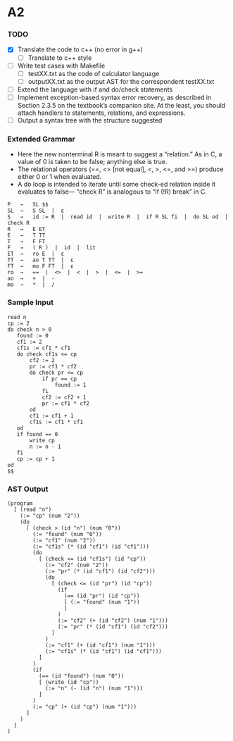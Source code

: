 # A2

### TODO
- [X] Translate the code to c++ (no error in g++)
    - [ ] Translate to c++ style
- [ ] Write test cases with Makefile
    - [ ] testXX.txt as the code of calculator language
    - [ ] outputXX.txt as the output AST for the correspondent testXX.txt
- [ ] Extend the language with if and do/check statements
- [ ] Implement exception-based syntax error recovery, as described in Section 2.3.5 on the textbook’s companion site. At the least, you should attach handlers to statements, relations, and expressions. 
- [ ] Output a syntax tree with the structure suggested

### Extended Grammar
- Here the new nonterminal R is meant to suggest a “relation.”  As in C, a value of 0 is taken to be false; anything else is true.
- The relational operators (==, <> [not equal], <, >, <=, and >=) produce either 0 or 1 when evaluated.
- A do loop is intended to iterate until some check-ed relation inside it evaluates to false— “check R” is analogous to “if (!R) break” in C.

```
P   →   SL $$
SL  →   S SL  |  ε
S   →   id := R  |  read id  |  write R  |  if R SL fi  |  do SL od  |  check R
R   →   E ET
E   →   T TT
T   →   F FT
F   →   ( R )  |  id  |  lit
ET  →   ro E  |  ε
TT  →   ao T TT  |  ε
FT  →   mo F FT  |  ε
ro  →   ==  |  <>  |  <  |  >  |  <=  |  >=
ao  →   +  |  -
mo  →   *  |  /
```

### Sample Input
```
read n
cp := 2
do check n > 0
   found := 0
   cf1 := 2
   cf1s := cf1 * cf1
   do check cf1s <= cp
       cf2 := 2
       pr := cf1 * cf2
       do check pr <= cp
           if pr == cp
               found := 1
           fi
           cf2 := cf2 + 1
           pr := cf1 * cf2
       od
       cf1 := cf1 + 1
       cf1s := cf1 * cf1
   od
   if found == 0
       write cp
       n := n - 1
   fi
   cp := cp + 1
od
$$
```

### AST Output
```
(program
  [ (read "n")
    (:= "cp" (num "2"))
    (do
      [ (check > (id "n") (num "0"))
        (:= "found" (num "0"))
        (:= "cf1" (num "2"))
        (:= "cf1s" (* (id "cf1") (id "cf1")))
        (do
          [ (check <= (id "cf1s") (id "cp"))
            (:= "cf2" (num "2"))
            (:= "pr" (* (id "cf1") (id "cf2")))
            (do
              [ (check <= (id "pr") (id "cp"))
                (if
                  (== (id "pr") (id "cp"))
                  [ (:= "found" (num "1"))
                  ]
                )
                (:= "cf2" (+ (id "cf2") (num "1")))
                (:= "pr" (* (id "cf1") (id "cf2")))
              ]
            )
            (:= "cf1" (+ (id "cf1") (num "1")))
            (:= "cf1s" (* (id "cf1") (id "cf1")))
          ]
        )
        (if
          (== (id "found") (num "0"))
          [ (write (id "cp"))
            (:= "n" (- (id "n") (num "1")))
          ]
        )
        (:= "cp" (+ (id "cp") (num "1")))
      ]
    )
  ]
)
```
